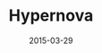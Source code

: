 ---
title: Hypernova
date: 2015-03-29
extra: 
    cover: /covers/retrylife/hypernova.jpg
    artists:
        - Evan Pratten
    urls:
        spotify: https://open.spotify.com/album/35Nq5zIyBlwLnPuGGzcQcd
        apple_music: https://music.apple.com/us/album/hypernova-ep/1626856194
---